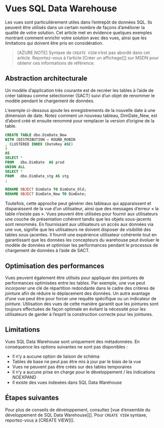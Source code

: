 <properties
   pageTitle="Vues SQL Data Warehouse | Microsoft Azure"
   description="Conseils d’utilisation des vues de Transact-SQL dans le magasin de données SQL Azure pour le développement de solutions."
   services="sql-data-warehouse"
   documentationCenter="NA"
   authors="jrowlandjones"
   manager="barbkess"
   editor=""/>

<tags
   ms.service="sql-data-warehouse"
   ms.devlang="NA"
   ms.topic="article"
   ms.tgt_pltfrm="NA"
   ms.workload="data-services"
   ms.date="07/01/2016"
   ms.author="jrj;barbkess;sonyama"/>


# <a name="views-in-sql-data-warehouse"></a>Vues SQL Data Warehouse

Les vues sont particulièrement utiles dans l’entrepôt de données SQL. Ils peuvent être utilisés dans un certain nombre de façons d’améliorer la qualité de votre solution.  Cet article met en évidence quelques exemples montrant comment enrichir votre solution avec des vues, ainsi que les limitations qui doivent être pris en considération.

> [AZURE.NOTE] Syntaxe de `CREATE VIEW` n’est pas abordé dans cet article. Reportez-vous à l’article [Créer un affichage][] sur MSDN pour obtenir ces informations de référence.

## <a name="architectural-abstraction"></a>Abstraction architecturale
Un modèle d’application très courante est de recréer les tables à l’aide de créer tableau comme sélectionner (SACT) suivi d’un objet de renommer le modèle pendant le chargement de données.

L’exemple ci-dessous ajoute les enregistrements de la nouvelle date à une dimension de date. Notez comment un nouveau tableau, DimDate_New, est d’abord créé et ensuite renommé pour remplacer la version d’origine de la table.

```sql
CREATE TABLE dbo.DimDate_New
WITH (DISTRIBUTION = ROUND_ROBIN
, CLUSTERED INDEX (DateKey ASC)
)
AS
SELECT *
FROM   dbo.DimDate  AS prod
UNION ALL
SELECT *
FROM   dbo.DimDate_stg AS stg
;

RENAME OBJECT DimDate TO DimDate_Old;
RENAME OBJECT DimDate_New TO DimDate;

```

Toutefois, cette approche peut générer des tableaux qui apparaissent et disparaissent de la vue d’un utilisateur, ainsi que des messages d’erreur « la table n’existe pas ». Vues peuvent être utilisées pour fournir aux utilisateurs une couche de présentation cohérent tandis que les objets sous-jacents sont renommés. En fournissant aux utilisateurs un accès aux données via une vue, signifie que les utilisateurs ne doivent disposer de visibilité des tables sous-jacentes. Il fournit une expérience utilisateur cohérente tout en garantissant que les données les concepteurs du warehouse peut évoluer le modèle de données et optimiser les performances pendant le processus de chargement de données à l’aide de SACT.    

## <a name="performance-optimization"></a>Optimisation des performances
Vues peuvent également être utilisés pour appliquer des jointures de performances optimisées entre les tables. Par exemple, une vue peut incorporer une clé de répartition redondante dans le cadre des critères de jointure afin de réduire le déplacement des données.  Un autre avantage d’une vue peut être pour forcer une requête spécifique ou un indicateur de jointure. Utilisation des vues de cette manière garantit que les jointures sont toujours effectuées de façon optimale en évitant la nécessité pour les utilisateurs de garder à l’esprit la construction correcte pour les jointures.

## <a name="limitations"></a>Limitations
Vues SQL Data Warehouse sont uniquement des métadonnées.  En conséquence les options suivantes ne sont pas disponibles :

-   Il n’y a aucune option de liaison de schéma
-   Tables de base ne peut pas être mis à jour par le biais de la vue
-   Vues ne peuvent pas être créés sur des tables temporaires
-   Il n’y a aucune prise en charge pour le développement / les indications NOEXPAND
-   Il existe des vues indexées dans SQL Data Warehouse


## <a name="next-steps"></a>Étapes suivantes
Pour plus de conseils de développement, consultez [vue d’ensemble du développement de SQL Data Warehouse][].
Pour `CREATE VIEW` syntaxe, reportez-vous à [CREATE VIEW][].

<!--Image references-->

<!--Article references-->
[Vue d’ensemble du développement SQL Data Warehouse]: ./sql-data-warehouse-overview-develop.md

<!--MSDN references-->
[CRÉATION DE VUE]: https://msdn.microsoft.com/en-us/library/ms187956.aspx

<!--Other Web references-->
